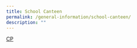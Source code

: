 ```yaml
---
title: School Canteen
permalink: /general-information/school-canteen/
description: ""
---
```

[CP](/files/canteen%20prices.pdf)